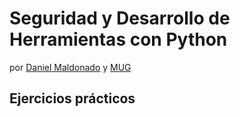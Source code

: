# Seguridad y Desarrollo de Herramientas con Python

por [Daniel Maldonado](https://danielmaldonado.com.ar) y [MUG](https://https://mug-it.org.ar)

## Ejercicios prácticos
